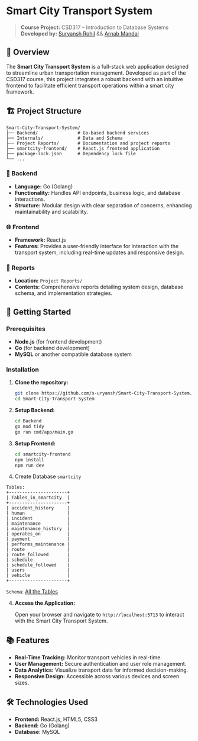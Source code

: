 # Smart City Transport System

> **Course Project:** CSD317 – Introduction to Database Systems  
> **Developed by:** [Suryansh Rohil](https://github.com/s-uryansh) && [Arnab Mandal](https://github.com/eros483)

## 📌 Overview

The **Smart City Transport System** is a full-stack web application designed to streamline urban transportation management. Developed as part of the CSD317 course, this project integrates a robust backend with an intuitive frontend to facilitate efficient transport operations within a smart city framework.

## 🏗️ Project Structure

```
Smart-City-Transport-System/
├── Backend/               # Go-based backend services
├── Internals/             # Data and Schema
├── Project Reports/       # Documentation and project reports
├── smartcity-frontend/    # React.js frontend application
├── package-lock.json      # Dependency lock file
└── ...
```

### 🔧 Backend

- **Language:** Go (Golang)
- **Functionality:** Handles API endpoints, business logic, and database interactions.
- **Structure:** Modular design with clear separation of concerns, enhancing maintainability and scalability.

### 🌐 Frontend

- **Framework:** React.js
- **Features:** Provides a user-friendly interface for interaction with the transport system, including real-time updates and responsive design.

### 📄 Reports

- **Location:** `Project Reports/`
- **Contents:** Comprehensive reports detailing system design, database schema, and implementation strategies.

## 🚀 Getting Started

### Prerequisites

- **Node.js** (for frontend development)
- **Go** (for backend development)
- **MySQL** or another compatible database system

### Installation

1. **Clone the repository:**

   ```bash
   git clone https://github.com/s-uryansh/Smart-City-Transport-System.git
   cd Smart-City-Transport-System
   ```

2. **Setup Backend:**

   ```bash
   cd Backend
   go mod tidy
   go run cmd/app/main.go
   ```

3. **Setup Frontend:**

   ```bash
   cd smartcity-frontend
   npm install
   npm run dev
   ```
4. Create Database `smartcity`
```MySQL
Tables:
+----------------------+
| Tables_in_smartcity  |
+----------------------+
| accident_history     |
| human                |
| incident             |
| maintenance          |
| maintenance_history  |
| operates_on          |
| payment              |
| performs_maintenance |
| route                |
| route_followed       |
| schedule             |
| schedule_followed    |
| users                |
| vehicle              |
+----------------------+
```
`Schema`: [All the Tables](Database/Tables)

4. **Access the Application:**

   Open your browser and navigate to `http://localhost:5713` to interact with the Smart City Transport System.

## 📚 Features

- **Real-Time Tracking:** Monitor transport vehicles in real-time.
- **User Management:** Secure authentication and user role management.
- **Data Analytics:** Visualize transport data for informed decision-making.
- **Responsive Design:** Accessible across various devices and screen sizes.

## 🛠️ Technologies Used

- **Frontend:** React.js, HTML5, CSS3
- **Backend:** Go (Golang)
- **Database:** MySQL
